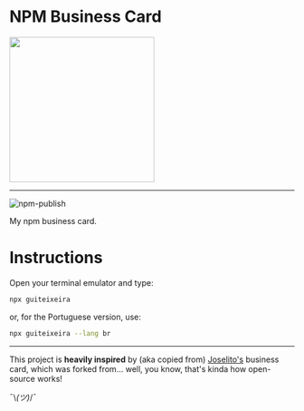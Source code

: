 # NPM Business Card

<img src="https://avatars.githubusercontent.com/u/46376400?s=200&v=4" width="256">

---

![npm-publish](https://github.com/ggteixeira/card/workflows/npm-publish/badge.svg)

My npm business card.

# Instructions

Open your terminal emulator and type:

```bash
npx guiteixeira
```

or, for the Portuguese version, use:

```bash
npx guiteixeira --lang br
```

---

This project is **heavily inspired** by (aka copied from) [Joselito's](https://github.com/breakzplatform/card) business card, which was forked from... well, you know, that's kinda how open-source works!

¯\\_(ツ)_/¯

